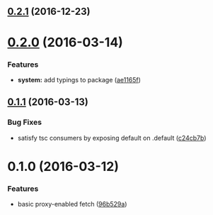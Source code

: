 <a name="0.2.1"></a>
## [0.2.1](https://github.com/marionebl/omni-fetch/compare/v0.2.0...v0.2.1) (2016-12-23)




<a name="0.2.0"></a>
# [0.2.0](https://github.com/marionebl/omni-fetch/compare/v0.1.1...v0.2.0) (2016-03-14)


### Features

* **system:** add typings to package ([ae1165f](https://github.com/marionebl/omni-fetch/commit/ae1165f))



<a name="0.1.1"></a>
## [0.1.1](https://github.com/marionebl/omni-fetch/compare/v0.1.0...v0.1.1) (2016-03-13)


### Bug Fixes

* satisfy tsc consumers by exposing default on .default ([c24cb7b](https://github.com/marionebl/omni-fetch/commit/c24cb7b))



<a name="0.1.0"></a>
# 0.1.0 (2016-03-12)


### Features

* basic proxy-enabled fetch ([96b529a](https://github.com/marionebl/omni-fetch/commit/96b529a))



